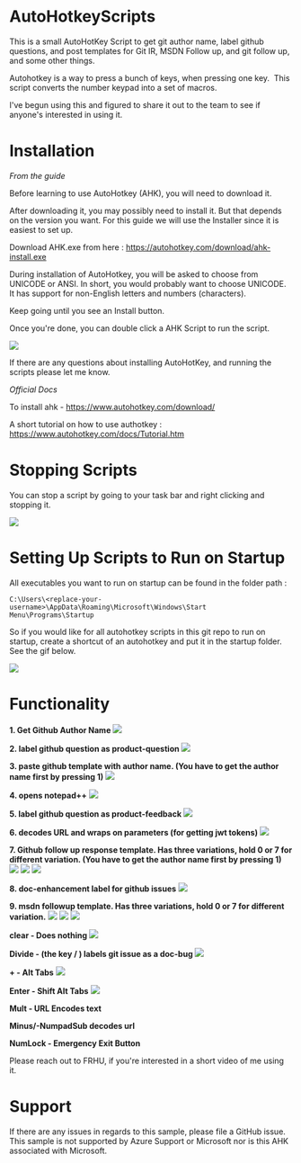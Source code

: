 # AutoHotkeyScripts

This is a small AutoHotKey Script to get git author name, label github questions, and post templates for Git IR, MSDN Follow up, and git follow up, and some other things.

Autohotkey is a way to press a bunch of keys, when pressing one key. 
This script converts the number keypad into a set of macros. 

I've begun using this and figured to share it out to the team to see if anyone's interested in using it. 

# Installation
*From the guide*

Before learning to use AutoHotkey (AHK), you will need to download it. 

After downloading it, you may possibly need to install it. But that depends on the version you want. For this guide we will use the Installer since it is easiest to set up.

Download AHK.exe from here : https://autohotkey.com/download/ahk-install.exe

During installation of AutoHotkey, you will be asked to choose from UNICODE or ANSI. In short, you would probably want to choose UNICODE. It has support for non-English letters and numbers (characters). 

Keep going until you see an Install button.

Once you're done, you can double click a AHK Script to run the script. 

![](Gifs/Run_AHK_Script.gif)

If there are any questions about installing AutoHotKey, and running the scripts please let me know. 


*Official Docs*

To install ahk - https://www.autohotkey.com/download/

A short tutorial on how to use authotkey : https://www.autohotkey.com/docs/Tutorial.htm

# Stopping Scripts

You can stop a script by going to your task bar and right clicking and stopping it. 

![](Gifs/Exit_Script.gif)

# Setting Up Scripts to Run on Startup

All executables you want to run on startup can be found in the folder path : 

`C:\Users\<replace-your-username>\AppData\Roaming\Microsoft\Windows\Start Menu\Programs\Startup`

So if you would like for all autohotkey scripts in this git repo to run on startup, create a shortcut of an autohotkey and put it in the startup folder. 
See the gif below.

![](Gifs/Run_On_Startup.gif)

# Functionality

**1. Get Github Author Name**
![](Gifs/1_Get_OP_Name.gif)


**2. label github question as product-question**
![](Gifs/2_Label_Product_Question.gif)


**3. paste github template with author name. (You have to get the author name first by pressing 1)**
![](Gifs/3_Initial_Response.gif)


**4. opens notepad++**
![](Gifs/4_Open_Notepad++.gif)


**5. label github question as product-feedback**
![](Gifs/5_Label_Feedback.gif)


**6. decodes URL and wraps on parameters (for getting jwt tokens)**
![](Gifs/6_Decode_URL_Wrap_Params.gif)


**7. Github follow up response template. Has three variations, hold 0 or 7 for different variation. (You have to get the author name first by pressing 1)** 
![](Gifs/7_GitHub_Follow_Up.gif)
![](Gifs/7+0_GitHub_Follow_Up.gif)
![](Gifs/7+Dot_GitHub_Follow_Up.gif)


**8. doc-enhancement label for github issues**
![](Gifs/8_Label_Doc_Enhancement.gif)


**9. msdn followup template. Has three variations, hold 0 or 7 for different variation.**
![](Gifs/9_MSDN_Follow_Up.gif)
![](Gifs/9+0_MSDN_Follow_Up.gif)
![](Gifs/9+Dot_MSDN_Follow_Up.gif)


**clear - Does nothing**
![](1_Get_OP_Name.gif)


**Divide - (the key / ) labels git issue as a doc-bug**
![](Gifs/Divide_Label_Doc_Bug.gif)


**+ - Alt Tabs**
![](Gifs/+_Alt_Tab.gif)

**Enter - Shift Alt Tabs**
![](Gifs/Enter_Shift_Alt_Tab.gif)

**Mult - URL Encodes text**

**Minus/-NumpadSub decodes url**

**NumLock  - Emergency Exit Button**

Please reach out to FRHU, if you're interested in a short video of me using it. 

# Support
If there are any issues in regards to this sample, please file a GitHub issue. This sample is not supported by Azure Support or Microsoft nor is this AHK associated with Microsoft.
